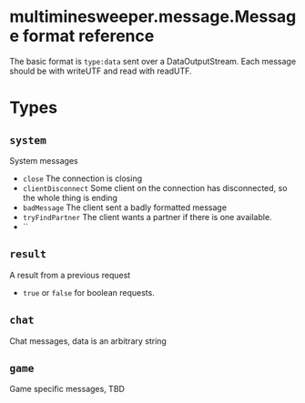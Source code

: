 # multiminesweeper.message.Message format reference
The basic format is `type:data` sent over a DataOutputStream.
Each message should be with writeUTF and read with readUTF.

# Types
## `system`
System messages
- `close` The connection is closing
- `clientDisconnect` Some client on the connection has disconnected, so the whole thing is ending
- `badMessage` The client sent a badly formatted message
- `tryFindPartner` The client wants a partner if there is one available.
- ``

## `result`
A result from a previous request
- `true` or `false` for boolean requests.

## `chat`
Chat messages, data is an arbitrary string
## `game`
Game specific messages, TBD